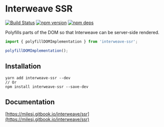 # Interweave SSR

[![Build Status](https://github.com/milesj/interweave/workflows/Build/badge.svg)](https://github.com/milesj/interweave/actions?query=branch%3Amaster)
[![npm version](https://badge.fury.io/js/interweave-ssr.svg)](https://www.npmjs.com/package/interweave-ssr)
[![npm deps](https://david-dm.org/milesj/interweave.svg?path=packages/emoji)](https://www.npmjs.com/package/interweave-ssr)

Polyfills parts of the DOM so that Interweave can be server-side rendered.

```ts
import { polyfillDOMImplementation } from 'interweave-ssr';

polyfillDOMImplementation();
```

## Installation

```
yarn add interweave-ssr --dev
// Or
npm install interweave-ssr --save-dev
```

## Documentation

[https://milesj.gitbook.io/interweave/ssr](https://milesj.gitbook.io/interweave/ssr)
